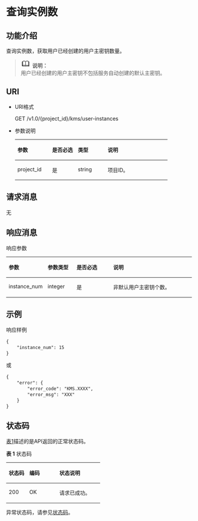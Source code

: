 # 查询实例数<a name="dew_02_0024"></a>

## 功能介绍<a name="section27849192112353"></a>

查询实例数，获取用户已经创建的用户主密钥数量。

>![](public_sys-resources/icon-note.gif) **说明：**   
>用户已经创建的用户主密钥不包括服务自动创建的默认主密钥。  

## URI<a name="section35184599112353"></a>

-   URI格式

    GET /v1.0/\{project\_id\}/kms/user-instances

-   参数说明

    <a name="table63109676112353"></a>
    <table><thead align="left"><tr id="row49827042112353"><th class="cellrowborder" valign="top" width="22.74%" id="mcps1.1.5.1.1"><p id="p9458563112353"><a name="p9458563112353"></a><a name="p9458563112353"></a>参数</p>
    </th>
    <th class="cellrowborder" valign="top" width="16.919999999999998%" id="mcps1.1.5.1.2"><p id="p27946133112353"><a name="p27946133112353"></a><a name="p27946133112353"></a>是否必选</p>
    </th>
    <th class="cellrowborder" valign="top" width="19.55%" id="mcps1.1.5.1.3"><p id="p49044287112353"><a name="p49044287112353"></a><a name="p49044287112353"></a>类型</p>
    </th>
    <th class="cellrowborder" valign="top" width="40.79%" id="mcps1.1.5.1.4"><p id="p13164330112353"><a name="p13164330112353"></a><a name="p13164330112353"></a>说明</p>
    </th>
    </tr>
    </thead>
    <tbody><tr id="row59677822112353"><td class="cellrowborder" valign="top" width="22.74%" headers="mcps1.1.5.1.1 "><p id="p2065377112353"><a name="p2065377112353"></a><a name="p2065377112353"></a>project_id</p>
    </td>
    <td class="cellrowborder" valign="top" width="16.919999999999998%" headers="mcps1.1.5.1.2 "><p id="p33077886112353"><a name="p33077886112353"></a><a name="p33077886112353"></a>是</p>
    </td>
    <td class="cellrowborder" valign="top" width="19.55%" headers="mcps1.1.5.1.3 "><p id="p62063099112353"><a name="p62063099112353"></a><a name="p62063099112353"></a>string</p>
    </td>
    <td class="cellrowborder" valign="top" width="40.79%" headers="mcps1.1.5.1.4 "><p id="p61055104112353"><a name="p61055104112353"></a><a name="p61055104112353"></a>项目ID。</p>
    </td>
    </tr>
    </tbody>
    </table>


## 请求消息<a name="section12625030112353"></a>

无

## 响应消息<a name="section15686020"></a>

响应参数 

<a name="table5856932152840"></a>
<table><thead align="left"><tr id="row5206426152840"><th class="cellrowborder" valign="top" width="17.67176717671767%" id="mcps1.1.5.1.1"><p id="p19067323152840"><a name="p19067323152840"></a><a name="p19067323152840"></a>参数</p>
</th>
<th class="cellrowborder" valign="top" width="15.791579157915791%" id="mcps1.1.5.1.2"><p id="p949325152840"><a name="p949325152840"></a><a name="p949325152840"></a>参数类型</p>
</th>
<th class="cellrowborder" valign="top" width="20.67206720672067%" id="mcps1.1.5.1.3"><p id="p9786487152840"><a name="p9786487152840"></a><a name="p9786487152840"></a>是否必选</p>
</th>
<th class="cellrowborder" valign="top" width="45.86458645864587%" id="mcps1.1.5.1.4"><p id="p54508002152840"><a name="p54508002152840"></a><a name="p54508002152840"></a>说明</p>
</th>
</tr>
</thead>
<tbody><tr id="row25652894105355"><td class="cellrowborder" valign="top" width="17.67176717671767%" headers="mcps1.1.5.1.1 "><p id="p9370319112738"><a name="p9370319112738"></a><a name="p9370319112738"></a>instance_num</p>
</td>
<td class="cellrowborder" valign="top" width="15.791579157915791%" headers="mcps1.1.5.1.2 "><p id="p20798408112738"><a name="p20798408112738"></a><a name="p20798408112738"></a>integer</p>
</td>
<td class="cellrowborder" valign="top" width="20.67206720672067%" headers="mcps1.1.5.1.3 "><p id="p6949493112738"><a name="p6949493112738"></a><a name="p6949493112738"></a>是</p>
</td>
<td class="cellrowborder" valign="top" width="45.86458645864587%" headers="mcps1.1.5.1.4 "><p id="p26038079112738"><a name="p26038079112738"></a><a name="p26038079112738"></a>非默认用户主密钥个数。</p>
</td>
</tr>
</tbody>
</table>

## 示例<a name="section12491816289"></a>

响应样例

```
{ 
    "instance_num": 15
}
```

或

```
{
    "error": {
        "error_code": "KMS.XXXX",
        "error_msg": "XXX"
    }
}
```

## 状态码<a name="section3454223421"></a>

[表1](#dew_02_0012_zh-cn_topic_0079615001_table20596071)描述的是API返回的正常状态码。

**表 1**  状态码

<a name="dew_02_0012_zh-cn_topic_0079615001_table20596071"></a>
<table><thead align="left"><tr id="dew_02_0012_zh-cn_topic_0079615001_row9746163"><th class="cellrowborder" valign="top" width="22%" id="mcps1.2.4.1.1"><p id="dew_02_0012_p57545694203043"><a name="dew_02_0012_p57545694203043"></a><a name="dew_02_0012_p57545694203043"></a>状态码</p>
</th>
<th class="cellrowborder" valign="top" width="32%" id="mcps1.2.4.1.2"><p id="dew_02_0012_p4531342288"><a name="dew_02_0012_p4531342288"></a><a name="dew_02_0012_p4531342288"></a>编码</p>
</th>
<th class="cellrowborder" valign="top" width="46%" id="mcps1.2.4.1.3"><p id="dew_02_0012_p30689603203043"><a name="dew_02_0012_p30689603203043"></a><a name="dew_02_0012_p30689603203043"></a>状态说明</p>
</th>
</tr>
</thead>
<tbody><tr id="dew_02_0012_zh-cn_topic_0079615001_row48621261"><td class="cellrowborder" valign="top" width="22%" headers="mcps1.2.4.1.1 "><p id="dew_02_0012_zh-cn_topic_0079615001_p46008046"><a name="dew_02_0012_zh-cn_topic_0079615001_p46008046"></a><a name="dew_02_0012_zh-cn_topic_0079615001_p46008046"></a>200</p>
</td>
<td class="cellrowborder" valign="top" width="32%" headers="mcps1.2.4.1.2 "><p id="dew_02_0012_p7538425819"><a name="dew_02_0012_p7538425819"></a><a name="dew_02_0012_p7538425819"></a>OK</p>
</td>
<td class="cellrowborder" valign="top" width="46%" headers="mcps1.2.4.1.3 "><p id="dew_02_0012_zh-cn_topic_0079615001_p35664277"><a name="dew_02_0012_zh-cn_topic_0079615001_p35664277"></a><a name="dew_02_0012_zh-cn_topic_0079615001_p35664277"></a>请求已成功。</p>
</td>
</tr>
</tbody>
</table>

异常状态码，请参见[状态码](状态码.md)。

